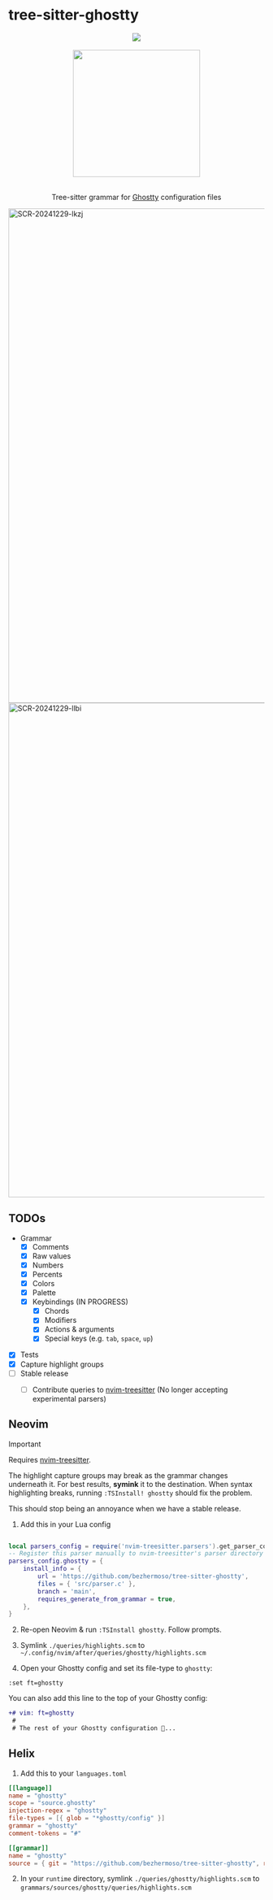 # tree-sitter-ghostty

<div align="center">
    <div>
        <a href="https://github.com/bezhermoso/tree-sitter-ghostty/actions/workflows/ci.yml">
            <img src="https://github.com/bezhermoso/tree-sitter-ghostty/actions/workflows/ci.yml/badge.svg">
        </a>
    </div>
    <br>
    <img width="250" src="https://github.com/user-attachments/assets/436d9afe-58aa-4a97-8838-3c3cee01be25" align="center" />
    <div>
    <br>
        <p>
        Tree-sitter grammar for <a href="https://ghostty.org">Ghostty</a> configuration files
        </p>
    </div>
</div>

<img width="973" alt="SCR-20241229-lkzj" src="https://github.com/user-attachments/assets/03a52e60-038e-4a4d-9726-9c57643e996d" />

<img width="973" alt="SCR-20241229-llbi" src="https://github.com/user-attachments/assets/78eb32e8-c94c-495b-b73d-ee200b4c5187" />



## TODOs

- Grammar
    - [x] Comments
    - [x] Raw values
    - [x] Numbers
    - [x] Percents
    - [x] Colors 
    - [x] Palette
    - [x] Keybindings (IN PROGRESS)
        - [x] Chords
        - [x] Modifiers
        - [x] Actions & arguments
        - [x] Special keys (e.g. `tab`, `space`, `up`)
- [x] Tests
- [x] Capture highlight groups
- [ ] Stable release
    - [ ] Contribute queries to [nvim-treesitter] (No longer accepting experimental parsers)


## Neovim

> [!IMPORTANT]
> Requires [nvim-treesitter].
>
> The highlight capture groups may break as the grammar changes underneath it. 
> For best results, **symink** it to the destination. When syntax highlighting breaks,
> running `:TSInstall! ghostty` should fix the problem. 
>
> This should stop being an annoyance when we have a stable release. 

1. Add this in your Lua config

```lua

local parsers_config = require('nvim-treesitter.parsers').get_parser_configs()
-- Register this parser manually to nvim-treesitter's parser directory
parsers_config.ghostty = {
    install_info = {
        url = 'https://github.com/bezhermoso/tree-sitter-ghostty',
        files = { 'src/parser.c' },
        branch = 'main',
        requires_generate_from_grammar = true,
    },
}
```

2. Re-open Neovim & run `:TSInstall ghostty`. Follow prompts.

3. Symlink `./queries/highlights.scm` to `~/.config/nvim/after/queries/ghostty/highlights.scm`

4. Open your Ghostty config and set its file-type to `ghostty`:

```
:set ft=ghostty
```

You can also add this line to the top of your Ghostty config:

```diff
+# vim: ft=ghostty
 #
 # The rest of your Ghostty configuration 👻...
```

## Helix

1. Add this to your `languages.toml`

```toml
[[language]]
name = "ghostty"
scope = "source.ghostty"
injection-regex = "ghostty"
file-types = [{ glob = "*ghostty/config" }]
grammar = "ghostty"
comment-tokens = "#"

[[grammar]]
name = "ghostty"
source = { git = "https://github.com/bezhermoso/tree-sitter-ghostty", rev = "main" }
```

2. In your `runtime` directory, symlink `./queries/ghostty/highlights.scm` to `grammars/sources/ghostty/queries/highlights.scm`

[Ghostty]: https://ghostty.org
[nvim-treesitter]: https://github.com/nvim-treesitter/nvim-treesitter

